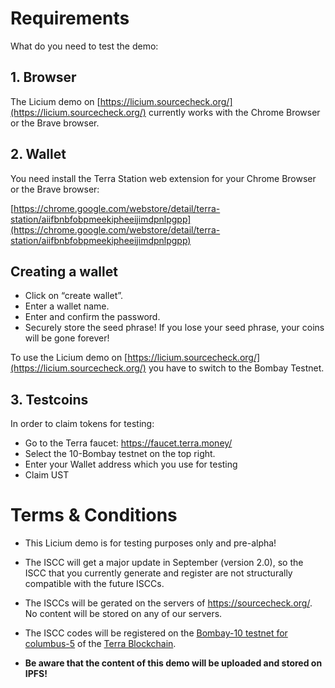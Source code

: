 # Requirements

What do you need to test the demo:  

## 1. Browser  

The Licium demo on [https://licium.sourcecheck.org/](https://licium.sourcecheck.org/) currently works with the Chrome Browser or the Brave browser.  

## 2. Wallet

You need install the Terra Station web extension for your Chrome Browser or the Brave browser:

[https://chrome.google.com/webstore/detail/terra-station/aiifbnbfobpmeekipheeijimdpnlpgpp](https://chrome.google.com/webstore/detail/terra-station/aiifbnbfobpmeekipheeijimdpnlpgpp)

## Creating a wallet

- Click on “create wallet”.  
- Enter a wallet name.  
- Enter and confirm the password.  
- Securely store the seed phrase! If you lose your seed phrase, your coins will be gone forever!  

To use the Licium demo on [https://licium.sourcecheck.org/](https://licium.sourcecheck.org/) you have to switch to the Bombay Testnet.  

## 3. Testcoins

In order to claim tokens for testing:   

- Go to the Terra faucet: https://faucet.terra.money/   
- Select the 10-Bombay testnet on the top right.  
- Enter your Wallet address which you use for testing   
- Claim UST    

# Terms & Conditions

- This Licium demo is for testing purposes only and pre-alpha!   
- The ISCC will get a major update in September (version 2.0), so the ISCC that you currently generate and register are not structurally compatible with the future ISCCs.  
- The ISCCs will be gerated on the servers of https://sourcecheck.org/. No content will be stored on any of our servers.   
- The ISCC codes will be registered on the [Bombay-10 testnet for columbus-5](https://github.com/terra-money/testnet/tree/master/bombay-10) of the [Terra Blockchain](https://www.terra.money/).  

- **Be aware that the content of this demo will be uploaded and stored on IPFS!**  




